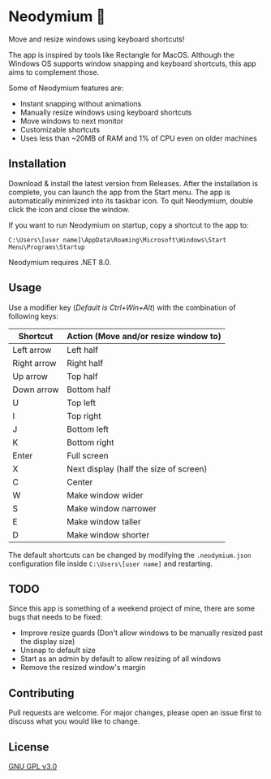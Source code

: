 ﻿
# Neodymium 🧲

Move and resize windows using keyboard shortcuts!

The app is inspired by tools like Rectangle for MacOS. Although the Windows OS supports window snapping and keyboard shortcuts, this app aims to complement those.

Some of Neodymium features are:

 - Instant snapping without animations
 - Manually resize windows using keyboard shortcuts
 - Move windows to next monitor
 - Customizable shortcuts
 - Uses less than ~20MB of RAM and 1% of CPU even on older machines

## Installation

Download & install the latest version from Releases. After the installation is complete, you can launch the app from the Start menu. The app is automatically minimized into its taskbar icon. To quit Neodymium, double click the icon and close the window.

If you want to run Neodymium on startup, copy a shortcut to the app to:

`C:\Users\[user name]\AppData\Roaming\Microsoft\Windows\Start Menu\Programs\Startup`

Neodymium requires .NET 8.0.

## Usage

Use a modifier key (*Default is Ctrl+Win+Alt*) with the combination of following keys:

| Shortcut    | Action (Move and/or resize window to)  |
|-------------|----------------------------------------|
| Left arrow  | Left half                              |
| Right arrow | Right half                             |
| Up arrow    | Top half                               |
| Down arrow  | Bottom half                            |
| U           | Top left                               |
| I           | Top right                              |
| J           | Bottom left                            |
| K           | Bottom right                           |
| Enter       | Full screen                            |
| X           | Next display (half the size of screen) |
| C           | Center                                 |
| W           | Make window wider                      |
| S           | Make window narrower                   |
| E           | Make window taller                     |
| D           | Make window shorter                    |

The default shortcuts can be changed by modifying the `.neodymium.json` configuration file inside `C:\Users\[user name]` and restarting. 

## TODO

Since this app is something of a weekend project of mine, there are some bugs that needs to be fixed:

 - Improve resize guards (Don't allow windows to be manually resized past the display size)
 - Unsnap to default size
 - Start as an admin by default to allow resizing of all windows
 - Remove the resized window's margin

## Contributing

Pull requests are welcome. For major changes, please open an issue first
to discuss what you would like to change.

## License

[GNU GPL v3.0](https://www.gnu.org/licenses/gpl-3.0.en.html)

